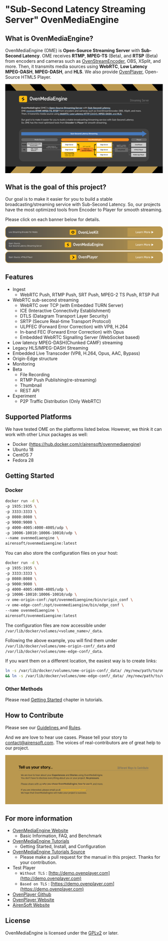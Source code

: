 # "Sub-Second Latency Streaming Server" OvenMediaEngine

## What is OvenMediaEngine?

OvenMediaEngine (OME) is <b>Open-Source Streaming Server</b> with <b>Sub-Second Latency</b>.
OME receives <b>RTMP</b>, <b>MPEG-TS</b> (Beta), and <b>RTSP</b> (Beta) from encoders and cameras such as [OvenStreamEncoder](https://www.airensoft.com/olk), OBS, XSplit, and more. Then, it transmits media sources using <b>WebRTC</b>, <b>Low Latency MPEG-DASH</b>, <b>MPEG-DASH</b>, and <b>HLS</b>.
We also provide [OvenPlayer](https://github.com/AirenSoft/OvenPlayer), Open-Source HTML5 Player.

![main](dist/01_OvenMediaEngine.png)


## What is the goal of this project?

Our goal is to make it easier for you to build a stable broadcasting/streaming service with Sub-Second Latency.
So, our projects have the most optimized tools from Encoder to Player for smooth streaming.

Please click on each banner below for details.

[![OvenLiveKit](dist/07_OvenLiveKit.png)](https://www.airensoft.com/olk)
[![OvenMediaEngine](dist/07_OvenMediaEngine.png)](https://www.ovenmediaengine.com/ome)
[![OvenPlayer](dist/07_OvenPlayer.png)](https://www.ovenmediaengine.com/ovenplayer)


## Features

* Ingest
  * WebRTC Push, RTMP Push, SRT Push, MPEG-2 TS Push, RTSP Pull
* WebRTC sub-second streaming 
  * WebRTC over TCP \(with Embedded TURN Server\)
  * ICE \(Interactive Connectivity Establishment\)
  * DTLS \(Datagram Transport Layer Security\)
  * SRTP \(Secure Real-time Transport Protocol\)
  * ULPFEC \(Forward Error Correction\) with VP8, H.264
  * In-band FEC \(Forward Error Correction\) with Opus
  * Embedded WebRTC Signalling Server \(WebSocket based\)
* Low latency MPEG-DASH(Chunked CAMF) streaming
* Legacy HLS/MPEG-DASH Streaming
* Embedded Live Transcoder \(VP8, H.264, Opus, AAC, Bypass\)
* Origin-Edge structure
* Monitoring
* Beta
  * File Recording
  * RTMP Push Publishing(re-streaming)
  * Thumbnail
  * REST API
* Experiment
  * P2P Traffic Distribution (Only WebRTC)


## Supported Platforms

We have tested OME on the platforms listed below. However, we think it can work with other Linux packages as well:

* Docker (https://hub.docker.com/r/airensoft/ovenmediaengine)
* Ubuntu 18
* CentOS 7
* Fedora 28

## Getting Started

### Docker

```bash
docker run -d \
-p 1935:1935 \
-p 3333:3333 \
-p 8080:8080 \
-p 9000:9000 \
-p 4000-4005:4000-4005/udp \
-p 10006-10010:10006-10010/udp \
--name ovenmediaengine \
airensoft/ovenmediaengine:latest
```

You can also store the configuration files on your host:

```bash
docker run -d \
-p 1935:1935 \
-p 3333:3333 \
-p 8080:8080 \
-p 9000:9000 \
-p 4000-4005:4000-4005/udp \
-p 10006-10010:10006-10010/udp \
-v ome-origin-conf:/opt/ovenmediaengine/bin/origin_conf \
-v ome-edge-conf:/opt/ovenmediaengine/bin/edge_conf \
--name ovenmediaengine \
airensoft/ovenmediaengine:latest
```

The configuration files are now accessible under `/var/lib/docker/volumes/<volume_name>/_data`.

Following the above example, you will find them under `/var/lib/docker/volumes/ome-origin-conf/_data` and `/var/lib/docker/volumes/ome-edge-conf/_data`.

If you want them on a different location, the easiest way is to create links:

```bash
ln -s /var/lib/docker/volumes/ome-origin-conf/_data/ /my/new/path/to/ome-origin-conf \
&& ln -s /var/lib/docker/volumes/ome-edge-conf/_data/ /my/new/path/to/ome-edge-conf
```

### Other Methods

Please read [Getting Started](https://airensoft.gitbook.io/ovenmediaengine/getting-started) chapter in tutorials.


## How to Contribute

Please see our [Guidelines ](CONTRIBUTING.md)and [Rules](CODE_OF_CONDUCT.md).

And we are love to hear use cases. Please tell your story to [contact@airensoft.com](mailto:contact@airensoft.com). The voices of real-contributors are of great help to our project.

[![Contribute](dist/05_UseCases.png)](mailto:contact@airensoft.com)


## For more information

* [OvenMediaEngine Website](https://ovenmediaengine.com) 
  * Basic Information, FAQ, and Benchmark
* [OvenMediaEngine Tutorials](https://airensoft.gitbook.io/ovenmediaengine/)
  * Getting Started, Install, and Configuration
* [OvenMediaEngine Tutorials Source](https://github.com/AirenSoft/OvenMediaEngineDocs)
  * Please make a pull request for the manual in this project. Thanks for your contribution.
* Test Player
  * `Without TLS` : [http://demo.ovenplayer.com](http://demo.ovenplayer.com)
  * `Based on TLS` : [https://demo.ovenplayer.com](https://demo.ovenplayer.com)
* [OvenPlayer Github](https://github.com/AirenSoft/OvenPlayer)
* [OvenPlayer Website](https://ovenplayer.com/index.html)
* [AirenSoft Website](https://www.airensoft.com/)


## License

OvenMediaEngine is licensed under the [GPLv2](LICENSE) or later.
